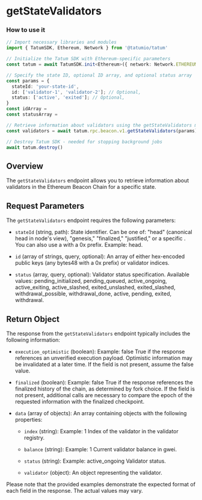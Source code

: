 # getStateValidators

### How to use it

```typescript
// Import necessary libraries and modules
import { TatumSDK, Ethereum, Network } from '@tatumio/tatum'

// Initialize the Tatum SDK with Ethereum-specific parameters
const tatum = await TatumSDK.init<Ethereum>({ network: Network.ETHEREUM })

// Specify the state ID, optional ID array, and optional status array
const params = {
  stateId: 'your-state-id',
  id: ['validator-1', 'validator-2']; // Optional,
  status: ['active', 'exited']; // Optional,
}
const idArray = 
const statusArray = 

// Retrieve information about validators using the getStateValidators method
const validators = await tatum.rpc.beacon.v1.getStateValidators(params);

// Destroy Tatum SDK - needed for stopping background jobs
await tatum.destroy()
```

## Overview

The `getStateValidators` endpoint allows you to retrieve information about validators in the Ethereum Beacon Chain for a specific state.

## Request Parameters

The `getStateValidators` endpoint requires the following parameters:

- `stateId` (string, path):
  State identifier. Can be one of: "head" (canonical head in node's view), "genesis," "finalized," "justified," or a specific <slot>. You can also use a <hex encoded stateRoot> with a 0x prefix. Example: head.

- `id` (array of strings, query, optional):
  An array of either hex-encoded public keys (any bytes48 with a 0x prefix) or validator indices.

- `status` (array, query, optional):
  Validator status specification. Available values: pending_initialized, pending_queued, active_ongoing, active_exiting, active_slashed, exited_unslashed, exited_slashed, withdrawal_possible, withdrawal_done, active, pending, exited, withdrawal.

## Return Object

The response from the `getStateValidators` endpoint typically includes the following information:

- `execution_optimistic` (boolean):
  Example: false
  True if the response references an unverified execution payload. Optimistic information may be invalidated at a later time. If the field is not present, assume the false value.

- `finalized` (boolean):
  Example: false
  True if the response references the finalized history of the chain, as determined by fork choice. If the field is not present, additional calls are necessary to compare the epoch of the requested information with the finalized checkpoint.

- `data` (array of objects):
  An array containing objects with the following properties:

  - `index` (string):
    Example: 1
    Index of the validator in the validator registry.

  - `balance` (string):
    Example: 1
    Current validator balance in gwei.

  - `status` (string):
    Example: active_ongoing
    Validator status.

  - `validator` (object):
    An object representing the validator.

Please note that the provided examples demonstrate the expected format of each field in the response. The actual values may vary.